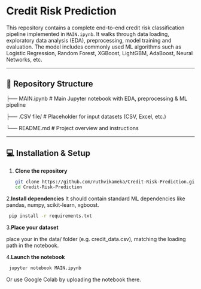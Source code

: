 # Credit Risk Prediction 

This repository contains a complete end-to-end credit risk classification pipeline implemented in `MAIN.ipynb`. It walks through data loading, exploratory data analysis (EDA), preprocessing, model training and evaluation. The model includes commonly used ML algorithms such as Logistic Regression, Random Forest, XGBoost, LightGBM, AdaBoost, Neural Networks, etc.

---

## 📁 Repository Structure
├── MAIN.ipynb # Main Jupyter notebook with EDA, preprocessing & ML pipeline

├── .CSV file/ # Placeholder for input datasets (CSV, Excel, etc.)   

└── README.md # Project overview and instructions


---


## 💻 Installation & Setup

1. **Clone the repository**  
   ```bash
   git clone https://github.com/ruthvikameka/Credit-Risk-Prediction.git
   cd Credit-Risk-Prediction
2.**Install dependencies**
It should contain standard ML dependencies like pandas, numpy, scikit-learn, xgboost.
  ```bash 
   pip install -r requirements.txt
  ```



  
3.**Place your dataset**

place your in the data/ folder (e.g. credit_data.csv), matching the loading path in the notebook.

4.**Launch the notebook**

```bash
 jupyter notebook MAIN.ipynb
```
Or use Google Colab by uploading the notebook there.




